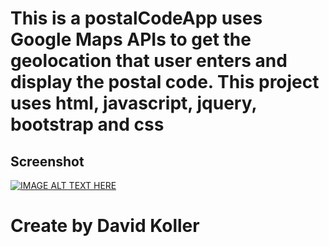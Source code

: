 This is a postalCodeApp uses Google Maps APIs to get the geolocation that user enters and display the postal code. This project uses html, javascript, jquery, bootstrap and css
=======================================================================================================================================



## Screenshot
[![IMAGE ALT TEXT HERE](https://github.com/kolldavi/Web-Development/blob/master/postalCode/postalCodeScreenShot.png?raw=true)](http://www.dkoller.com/Web-Development/postalCode/index.html)



Create by David Koller
=======================
